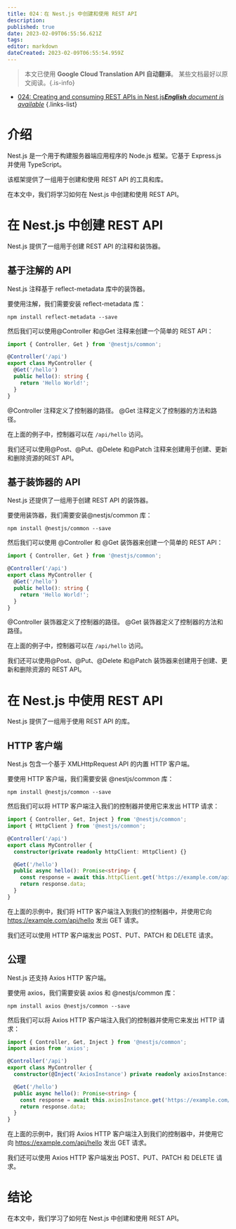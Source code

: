 ```yaml
---
title: 024：在 Nest.js 中创建和使用 REST API
description: 
published: true
date: 2023-02-09T06:55:56.621Z
tags: 
editor: markdown
dateCreated: 2023-02-09T06:55:54.959Z
---
```


> 本文已使用 **Google Cloud Translation API 自动翻译**。
某些文档最好以原文阅读。{.is-info}



- [024: Creating and consuming REST APIs in Nest.js***English** document is available*](/en/Knowledge-base/Nest-js/Learning/024-creating-and-consuming-rest-apis-in-nest-js)
{.links-list}


# 介绍

Nest.js 是一个用于构建服务器端应用程序的 Node.js 框架。它基于 Express.js 并使用 TypeScript。

该框架提供了一组用于创建和使用 REST API 的工具和库。

在本文中，我们将学习如何在 Nest.js 中创建和使用 REST API。

# 在 Nest.js 中创建 REST API

Nest.js 提供了一组用于创建 REST API 的注释和装饰器。

## 基于注解的 API

Nest.js 注释基于 reflect-metadata 库中的装饰器。

要使用注解，我们需要安装 reflect-metadata 库：

```
npm install reflect-metadata --save
```

然后我们可以使用@Controller 和@Get 注释来创建一个简单的 REST API：

```typescript
import { Controller, Get } from '@nestjs/common';

@Controller('/api')
export class MyController {
  @Get('/hello')
  public hello(): string {
    return 'Hello World!';
  }
}
```

@Controller 注释定义了控制器的路径。 @Get 注释定义了控制器的方法和路径。

在上面的例子中，控制器可以在 ```/api/hello``` 访问。

我们还可以使用@Post、@Put、@Delete 和@Patch 注释来创建用于创建、更新和删除资源的REST API。

## 基于装饰器的 API

Nest.js 还提供了一组用于创建 REST API 的装饰器。

要使用装饰器，我们需要安装@nestjs/common 库：

```
npm install @nestjs/common --save
```

然后我们可以使用 @Controller 和 @Get 装饰器来创建一个简单的 REST API：

```typescript
import { Controller, Get } from '@nestjs/common';

@Controller('/api')
export class MyController {
  @Get('/hello')
  public hello(): string {
    return 'Hello World!';
  }
}
```

@Controller 装饰器定义了控制器的路径。 @Get 装饰器定义了控制器的方法和路径。

在上面的例子中，控制器可以在 ```/api/hello``` 访问。

我们还可以使用@Post、@Put、@Delete 和@Patch 装饰器来创建用于创建、更新和删除资源的 REST API。

# 在 Nest.js 中使用 REST API

Nest.js 提供了一组用于使用 REST API 的库。

## HTTP 客户端

Nest.js 包含一个基于 XMLHttpRequest API 的内置 HTTP 客户端。

要使用 HTTP 客户端，我们需要安装 @nestjs/common 库：

```
npm install @nestjs/common --save
```

然后我们可以将 HTTP 客户端注入我们的控制器并使用它来发出 HTTP 请求：

```typescript
import { Controller, Get, Inject } from '@nestjs/common';
import { HttpClient } from '@nestjs/common';

@Controller('/api')
export class MyController {
  constructor(private readonly httpClient: HttpClient) {}

  @Get('/hello')
  public async hello(): Promise<string> {
    const response = await this.httpClient.get('https://example.com/api/hello');
    return response.data;
  }
}
```

在上面的示例中，我们将 HTTP 客户端注入到我们的控制器中，并使用它向 https://example.com/api/hello 发出 GET 请求。

我们还可以使用 HTTP 客户端发出 POST、PUT、PATCH 和 DELETE 请求。

## 公理

Nest.js 还支持 Axios HTTP 客户端。

要使用 axios，我们需要安装 axios 和 @nestjs/common 库：

```
npm install axios @nestjs/common --save
```

然后我们可以将 Axios HTTP 客户端注入我们的控制器并使用它来发出 HTTP 请求：

```typescript
import { Controller, Get, Inject } from '@nestjs/common';
import axios from 'axios';

@Controller('/api')
export class MyController {
  constructor(@Inject('AxiosInstance') private readonly axiosInstance: typeof axios) {}

  @Get('/hello')
  public async hello(): Promise<string> {
    const response = await this.axiosInstance.get('https://example.com/api/hello');
    return response.data;
  }
}
```

在上面的示例中，我们将 Axios HTTP 客户端注入到我们的控制器中，并使用它向 https://example.com/api/hello 发出 GET 请求。

我们还可以使用 Axios HTTP 客户端发出 POST、PUT、PATCH 和 DELETE 请求。

# 结论

在本文中，我们学习了如何在 Nest.js 中创建和使用 REST API。